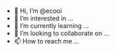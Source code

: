 - 👋 Hi, I’m @ecooi
- 👀 I’m interested in ...
- 🌱 I’m currently learning ...
- 💞️ I’m looking to collaborate on ...
- 📫 How to reach me ...

<!---
ecooi/ecooi is a ✨ special ✨ repository because its `README.md` (this file) appears on your GitHub profile.
You can click the Preview link to take a look at your changes.
--->
